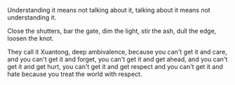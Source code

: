 Understanding it means not talking about it,
talking about it means not understanding it.

Close the shutters,
bar the gate,
dim the light,
stir the ash,
dull the edge,
loosen the knot.

They call it Xuantong, deep ambivalence,
because you can't get it and care,
and you can't get it and forget,
you can't get it and get ahead,
and you can't get it and get hurt,
you can't get it and get respect
and you can't get it and hate
because you treat the world with respect.
